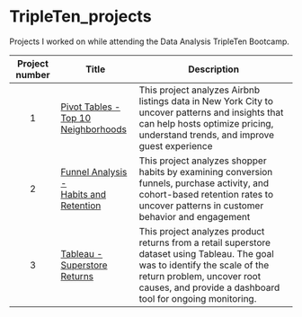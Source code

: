 # TripleTen_projects
Projects I worked on while attending the Data Analysis TripleTen Bootcamp.


| Project number | Title | Description |
| :-----------: | ------------------ |----------- |
| 1 | [Pivot Tables - <br> Top 10 Neighborhoods](Sprint_1_Project) | This project analyzes Airbnb listings data in New York City to uncover patterns and insights that can help hosts optimize pricing, understand trends, and improve guest experience |
| 2 | [Funnel Analysis - <br> Habits and Retention](my-folder) | This project analyzes shopper habits by examining conversion funnels, purchase activity, and cohort-based retention rates to uncover patterns in customer behavior and engagement |
| 3 | [Tableau - <br> Superstore Returns](Sprint_4_Project)| This project analyzes product returns from a retail superstore dataset using Tableau. The goal was to identify the scale of the return problem, uncover root causes, and provide a dashboard tool for ongoing monitoring. |

